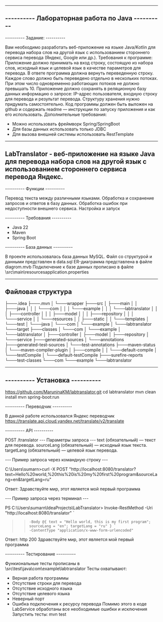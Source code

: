 
-------------------------------------------------------------- 
---------- Лабораторная работа по Java ---------- 
-------------------------------------------------------------- 

---------- Задание: ---------- 

Вам необходимо разработать веб-приложение на языке Java/Kotlin для перевода набора слов на другой язык с использованием стороннего сервиса перевода (Яндекс, Google или др.).
Требования к программе:
Приложение должно принимать на вход строку, состоящую из набора слов, исходный язык и целевой язык в качестве параметров для перевода. В ответе программа должна вернуть переведенную строку.
Каждое слово должно быть переведено отдельно в нескольких потоках. При этом число одновременно работающих потоков не должно превышать 10.
Приложение должно сохранять в реляционную базу данных информацию о запросе: IP-адрес пользователя, входную строку для перевода и результат перевода. Структуру хранения нужно придумать самостоятельно.
Код программы должен быть выложен на github и содержать readme — инструкции по запуску приложения и как его использовать.
Дополнительные требования:
- Можно использовать фреймворк Spring/SpringBoot
- Для базы данных использовать только JDBC
- Для вызова внешней системы использовать RestTemplate

-------------------------------------------------------------- 
LabTranslator - веб-приложение на языке Java для перевода набора слов на другой язык с использованием стороннего сервиса перевода Яндекс.
-------------------------------------------------------------- 

---------- Функции ---------- 

Перевод текста между различными языками.
Обработка и сохранение запросов и ответов в базу данных.
Обработка ошибок при недоступности внешнего сервиса.
Настройка и запуск

---------- Требования ---------- 

- Java 22
- Maven
- Spring Boot

---------- База данных ---------- 

В проекте использовалась база данных MySQL.
Файл со структурой и данными представлен в data.sql
ER-диаграмма представлена в файле diagrom.mvb
Подключение к базе данных прописано в файле \src\main\resourcesapplication.properties

-------------------------------------------------------------- 
Файловая структура
-------------------------------------------------------------- 

├───.idea
├───.mvn
│   └───wrapper
├───src
│   ├───main
│   │   ├───java
│   │   │   └───com
│   │   │       └───example
│   │   │           └───labtranslator
│   │   │               ├───controller
│   │   │               ├───model
│   │   │               ├───repository
│   │   │               └───service
│   │   └───resources
│   │       ├───static
│   │       └───templates
│   └───test
│       └───java
│           └───com
│               └───example
│                   └───labtranslator
└───target
    ├───classes
    │   └───com
    │       └───example
    │           └───labtranslator
    │               ├───controller
    │               ├───model
    │               ├───repository
    │               └───service
    ├───generated-sources
    │   └───annotations
    ├───generated-test-sources
    │   └───test-annotations
    ├───maven-status
    │   └───maven-compiler-plugin
    │       ├───compile
    │       │   └───default-compile
    │       └───testCompile
    │           └───default-testCompile
    ├───surefire-reports
    └───test-classes
        └───com
            └───example
                └───labtranslator
                
--------------------------------------------------------------                 
---------- Установка ---------- 
-------------------------------------------------------------- 

https://github.com/MaruninaKM/labtranslator.git
cd labtranslator
mvn clean install
mvn spring-boot:run

---------- Переводчик ---------- 

В данной работе использовался Яндекс переводчик
https://translate.api.cloud.yandex.net/translate/v2/translate


---------- API ---------- 

POST /translator
--- Параметры запроса ---
text (обязательный) — текст для перевода.
sourceLang (обязательный) — исходный язык текста.
targetLang (обязательный) — целевой язык перевода.

--- Пример запроса через командную строку --- 

C:\Users\sumarn>curl -X POST "http://localhost:8080/translator?text=Hello%20world,%20this%20is%20my%20first%20program&sourceLang=en&targetLang=ru"

Ответ: Здравствуйте мир, этот является мой первый программа

--- Пример запроса через терминал --- 

PS C:\Users\sumarn\IdeaProjects\LabTranslator> Invoke-RestMethod -Uri "http://localhost:8080/translator" `
>>     -Body @{ text = "Hello world, this is my first program"; sourceLang = "en"; targetLang = "ru" } `
>>     -ContentType "application/x-www-form-urlencoded"

Ответ: http 200 Здравствуйте мир, этот является мой первый программа

---------- Тестирование ---------- 

Функиональные тесты прописаны в \src\test\java\com\example\labtranslator
Тесты охватывают:
- Верная работа программы
- Отсутствие строки для перевода
- Отсутствие исходного языка
- Отсутствие целевого языка
- Неверный порт
- Ошибка подключения к ресурсу перевода
Помимо этого в коде LabService обработаны все необходимые ошибки и исключения
Запустить тесты:
mvn test
